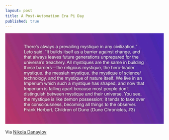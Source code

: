 ```yaml
---
layout: post
title: A Post-Automation Era Pi Day
published: true
---
```

![](/images/image_85388203-b172-4c83-ba24-6347830d8d0c20210314_203650.jpg)

Via [Nikola Danaylov](https://www.linkedin.com/posts/nikoladanaylov_activity-6776942356903153664-Qwy-)
